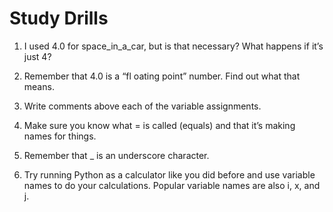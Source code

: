 # Study Drills
1. I used 4.0 for space_in_a_car, but is that necessary? What happens if it’s  
 just 4?  

2. Remember that 4.0 is a “fl oating point” number. Find out what that means.  

3. Write comments above each of the variable assignments.  

4. Make sure you know what = is called (equals) and that it’s making names for things.  

5. Remember that _ is an underscore character.  

6. Try running Python as a calculator like you did before and use variable  
 names to do your calculations. Popular variable names are also i, x, and j.
